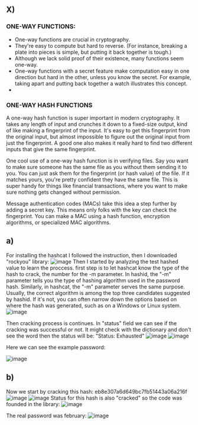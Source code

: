 ## X)

### ONE-WAY FUNCTIONS:

- One-way functions are crucial in cryptography.
- They're easy to compute but hard to reverse. (For instance, breaking a plate into pieces is simple, but putting it back together is tough.)
-  Although we lack solid proof of their existence, many functions seem one-way.
- One-way functions with a secret feature make computation easy in one direction but hard in the other, unless you know the secret. For example, taking apart and putting back together a watch illustrates this concept.
- 
### ONE-WAY HASH FUNCTIONS

A one-way hash function is super important in modern cryptography. It takes any length of input and crunches it down to a fixed-size output, kind of like making a fingerprint of the input. It's easy to get this fingerprint from the original input, but almost impossible to figure out the original input from just the fingerprint. A good one also makes it really hard to find two different inputs that give the same fingerprint.

One cool use of a one-way hash function is in verifying files. Say you want to make sure someone has the same file as you without them sending it to you. You can just ask them for the fingerprint (or hash value) of the file. If it matches yours, you're pretty confident they have the same file. This is super handy for things like financial transactions, where you want to make sure nothing gets changed without permission.

Message authentication codes (MACs) take this idea a step further by adding a secret key. This means only folks with the key can check the fingerprint. You can make a MAC using a hash function, encryption algorithms, or specialized MAC algorithms.

## a)
For installing the hashcat I followed the instruction, then I downloaded "rockyou" library:
![image](https://github.com/KianaMo/Information-security-HW/assets/103313085/751a493c-cb9a-4faa-922e-d83eb0a6777d)
Then I started by analyzing the test hashed value to learn the proccess. first step is to let hashcat know the type of the hash to crack, the number for the -m parameter. In hashid, the "-m" parameter tells you the type of hashing algorithm used in the password hash. Similarly, in hashcat, the "-m" parameter serves the same purpose. Usually, the correct algorithm is among the top three candidates suggested by hashid. If it's not, you can often narrow down the options based on where the hash was generated, such as on a Windows or Linux system.
![image](https://github.com/KianaMo/Information-security-HW/assets/103313085/10039d43-c45d-4f79-8c12-0264cea06fb4)

Then cracking process is continues. In "status" field we can see if the cracking was successful or not. It might check with the dictionary and don't see the word then the status will be: "Status: Exhausted"
![image](https://github.com/KianaMo/Information-security-HW/assets/103313085/4930c8fd-4f2d-4b4d-8534-2f3cd754904f)
![image](https://github.com/KianaMo/Information-security-HW/assets/103313085/7b3a5d03-4405-46b0-8693-14590cec6e73)

Here we can see the example password: 

![image](https://github.com/KianaMo/Information-security-HW/assets/103313085/24ab1ddf-4f60-4f4a-a32a-d6e6b1a0713c)

## b) 
Now we start by cracking this hash: eb8e307a6d649bc7fb51443a06a216f
![image](https://github.com/KianaMo/Information-security-HW/assets/103313085/f28f78a6-9208-4af8-991d-275e2a80e0f7)
![image](https://github.com/KianaMo/Information-security-HW/assets/103313085/8794e435-a891-43d4-adf6-4f80caf80843)
Status for this hash is also "cracked" so the code was founded in the library: 
![image](https://github.com/KianaMo/Information-security-HW/assets/103313085/ad2ff21d-77ca-4064-b80d-4294b9ea6ced)

The real password was february:
![image](https://github.com/KianaMo/Information-security-HW/assets/103313085/616c9f00-549b-4930-a108-207a384df416)

















